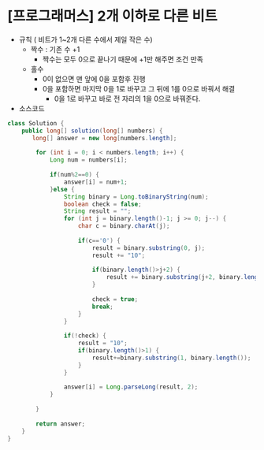# [프로그래머스] 2개 이하로 다른 비트

- 규칙 ( 비트가 1~2개 다른 수에서 제일 작은 수)
  - 짝수 : 기존 수 +1
    - 짝수는 모두 0으로 끝나기 때문에 +1만 해주면 조건 만족
  - 홀수
    - 0이 없으면 맨 앞에 0을 포함후 진행
    - 0을 포함하면 마지막 0을 1로 바꾸고 그 뒤에 1를 0으로 바꿔서 해결
      - 0을 1로 바꾸고 바로 전 자리의 1을 0으로 바꿔준다.
- 소스코드

```java
class Solution {
    public long[] solution(long[] numbers) {
       long[] answer = new long[numbers.length];
        
        for (int i = 0; i < numbers.length; i++) {
			Long num = numbers[i];
			
			if(num%2==0) {
				answer[i] = num+1;
			}else {
				String binary = Long.toBinaryString(num);
				boolean check = false;
				String result = "";
				for (int j = binary.length()-1; j >= 0; j--) {
					char c = binary.charAt(j);
					
					if(c=='0') {
						result = binary.substring(0, j);
						result += "10";
						
						if(binary.length()>j+2) {
							result += binary.substring(j+2, binary.length());
						}
						
						check = true;
						break;
					}
				}
				
				if(!check) {
					result = "10";
					if(binary.length()>1) {
						result+=binary.substring(1, binary.length());
					}
				}
				
				answer[i] = Long.parseLong(result, 2);
			}
		
		}
        
        return answer;
    }
}
```

